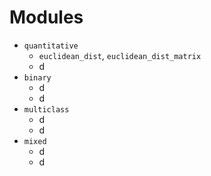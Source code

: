 # Modules

- `quantitative`
  - `euclidean_dist`, `euclidean_dist_matrix`
  - d
- `binary`
  - d
  - d
- `multiclass`
  - d
  - d
- `mixed`
  - d 
  - d


 



 
 